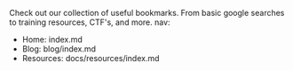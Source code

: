 Check out our collection of useful bookmarks. From basic google searches to training resources, CTF's, and more.
nav:
   - Home: index.md
   - Blog: blog/index.md
   - Resources: docs/resources/index.md